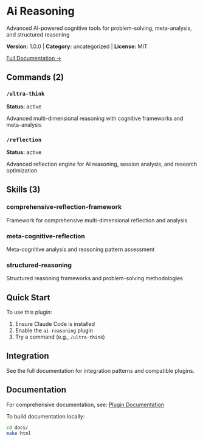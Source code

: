 # Ai Reasoning

Advanced AI-powered cognitive tools for problem-solving, meta-analysis, and structured reasoning

**Version:** 1.0.0 | **Category:** uncategorized | **License:** MIT

[Full Documentation →](https://docs.example.com/plugins/ai-reasoning.html)

## Commands (2)

### `/ultra-think`

**Status:** active

Advanced multi-dimensional reasoning with cognitive frameworks and meta-analysis

### `/reflection`

**Status:** active

Advanced reflection engine for AI reasoning, session analysis, and research optimization

## Skills (3)

### comprehensive-reflection-framework

Framework for comprehensive multi-dimensional reflection and analysis

### meta-cognitive-reflection

Meta-cognitive analysis and reasoning pattern assessment

### structured-reasoning

Structured reasoning frameworks and problem-solving methodologies

## Quick Start

To use this plugin:

1. Ensure Claude Code is installed
2. Enable the `ai-reasoning` plugin
4. Try a command (e.g., `/ultra-think`)

## Integration

See the full documentation for integration patterns and compatible plugins.

## Documentation

For comprehensive documentation, see: [Plugin Documentation](https://docs.example.com/plugins/ai-reasoning.html)

To build documentation locally:

```bash
cd docs/
make html
```
